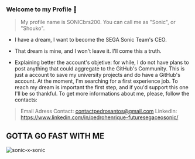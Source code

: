 ### Welcome to my Profile 💙 ## 

> My profile name is SONICbrs200.
>  You can call me as "Sonic", or "Shouko".

- I have a dream, I want to become the SEGA Sonic Team's CEO.
- That dream is mine, and I won't leave it. I'll come this a truth.

- Explaining better the account's objetive: for while, I do not have plans to post anything that could aggregate to the GitHub's Community. This is just a account to save my university projects and do have a GitHub's account.
 At the moment, I'm searching for a first experience job. To reach my dream is important the first step, and if you'd support this one I'll be so thankful.
 To get more informations about me, please, follow the contacts: 


> Email Adress Contact: contactpedrosantos@gmail.com
> LinkedIn: https://www.linkedin.com/in/pedrohenrique-futuresegaceosonic/

## GOTTA GO FAST WITH ME
![sonic-x-sonic](https://github.com/SONICbrs200/SONICbrs200/assets/170676058/c9a02a31-e080-4351-9c33-3d0c8cb4bd5f)
